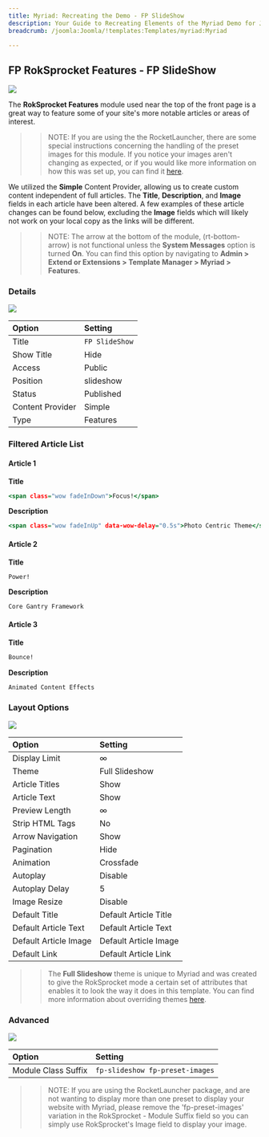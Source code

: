 ```yaml
---
title: Myriad: Recreating the Demo - FP SlideShow
description: Your Guide to Recreating Elements of the Myriad Demo for Joomla
breadcrumb: /joomla:Joomla/!templates:Templates/myriad:Myriad

---
```


FP RokSprocket Features - FP SlideShow
-----

![][demo]

The **RokSprocket Features** module used near the top of the front page is a great way to feature some of your site's more notable articles or areas of interest.

>> NOTE: If you are using the the RocketLauncher, there are some special instructions concerning the handling of the preset images for this module. If you notice your images aren't changing as expected, or if you would like more information on how this was set up, you can find it [here](demo.md#roksprocket-and-rocketlauncher-settings).

We utilized the **Simple** Content Provider, allowing us to create custom content independent of full articles. The **Title**, **Description**, and **Image** fields in each article have been altered. A few examples of these article changes can be found below, excluding the **Image** fields which will likely not work on your local copy as the links will be different.

>> NOTE: The arrow at the bottom of the module, (rt-bottom-arrow) is not functional unless the **System Messages** option is turned **On**. You can find this option by navigating to **Admin > Extend or Extensions > Template Manager > Myriad > Features**.

### Details

![][demo2]

|      Option      |    Setting     |
| :--------------- | :------------- |
| Title            | `FP SlideShow` |
| Show Title       | Hide           |
| Access           | Public         |
| Position         | slideshow      |
| Status           | Published      |
| Content Provider | Simple         |
| Type             | Features       |

### Filtered Article List

#### Article 1

**Title**

~~~ .html
<span class="wow fadeInDown">Focus!</span>
~~~

**Description**

~~~ .html
<span class="wow fadeInUp" data-wow-delay="0.5s">Photo Centric Theme</span>
~~~

#### Article 2

**Title**

~~~
Power!
~~~

**Description**

~~~ .html
Core Gantry Framework
~~~

#### Article 3

**Title**

~~~ .html
Bounce!
~~~

**Description**

~~~ .html
Animated Content Effects
~~~

### Layout Options

![][demo3]

| Option                | Setting               |  
| :-------------------- | :-------------------- |  
| Display Limit         | ∞                     |  
| Theme                 | Full Slideshow        |  
| Article Titles        | Show                  |  
| Article Text          | Show                  |  
| Preview Length        | ∞                     |  
| Strip HTML Tags       | No                    |  
| Arrow Navigation      | Show                  |  
| Pagination            | Hide                  |  
| Animation             | Crossfade             |  
| Autoplay              | Disable               |  
| Autoplay Delay        | 5                     |  
| Image Resize          | Disable               |  
| Default Title         | Default Article Title |  
| Default Article Text  | Default Article Text  |  
| Default Article Image | Default Article Image |  
| Default Link          | Default Article Link  |  

>> The **Full Slideshow** theme is unique to Myriad and was created to give the RokSprocket mode a certain set of attributes that enables it to look the way it does in this template. You can find more information about overriding themes [here](../../extensions/roksprocket/layout_modes.md#custom-layout-theme-overrides).

### Advanced

![][demo4]

|        Option       |             Setting             |
| :------------------ | :------------------------------ |
| Module Class Suffix | `fp-slideshow fp-preset-images` |

>> NOTE: If you are using the RocketLauncher package, and are not wanting to display more than one preset to display your website with Myriad, please remove the 'fp-preset-images' variation in the RokSprocket - Module Suffix field so you can simply use RokSprocket's Image field to display your image.

[demo]: assets/demo_1.jpeg
[demo2]: assets/demo_1a.jpeg
[demo3]: assets/demo_1b.jpeg
[demo4]: assets/demo_1c.jpeg
